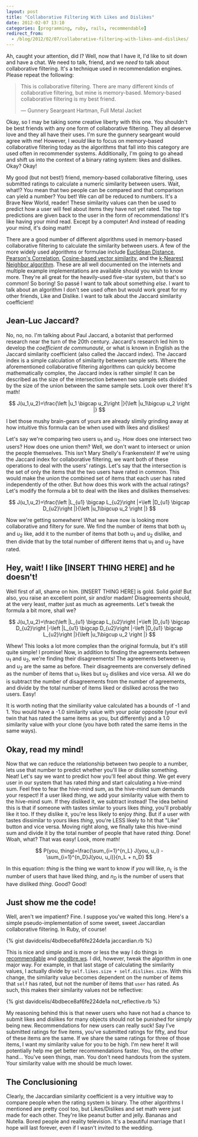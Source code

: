```yaml
---
layout: post
title: "Collaborative Filtering With Likes and Dislikes"
date: 2012-02-07 13:10
categories: [programming, ruby, rails, recommendable]
redirect_from:
  - /blog/2012/02/07/collaborative-filtering-with-likes-and-dislikes/
---
```


Ah, caught your attention, did I? Well, now that I have it, I'd like to sit down and have a chat. We need to talk, friend, and we _need_ to talk about collaborative filtering. It's a technique used in recommendation engines. Please repeat the following:

> This is collaborative filtering. There are many different kinds of collaborative filtering, but mine is memory-based. Memory-based collaborative filtering is my best friend.
>
> — Gunnery Seargeant Hartman, Full Metal Jacket

Okay, so I may be taking some creative liberty with this one. You shouldn't be best friends with any one form of collaborative filtering. They all deserve love and they all have their uses. I'm sure the gunnery seargeant would agree with me! However, I *would* like to focus on memory-based collaborative filtering today as the algorithms that fall into this category are used often in recommender systems. Additionally, I'm going to go ahead and shift us into the context of a binary rating system: likes and dislikes. Okay? Okay!

My good (but not best!) friend, memory-based collaborative filtering, uses submitted ratings to calculate a numeric similarity between users. Wait, what!? You mean that two people can be compared and that comparison can yield a number? You bet! We can *all* be reduced to numbers. It's a Brave New World, reader! These similarity values can then be used to predict how a user will feel about items they have not yet rated. The top predictions are given back to the user in the form of recommendations! It's like having your mind read. Except by a computer! And instead of reading your mind, it's doing math!

There are a good number of different algorithms used in memory-based collaborative filtering to calculate the similarity between users. A few of the more widely used algorithms or formulae include [Euclidean Distance][euclidean], [Pearson's Correlation][pearson], [Cosine-based vector similarity][cosine], and the [k-Nearest Neighbor algorithm][knn]. These are all well documented on the internets and multiple example implementations are available should you wish to know more. They're all great for the heavily-used five-star system, but that's so common! So boring! So passé I want to talk about something *else*. I want to talk about an algorithm I don't see used often but would work great for my other friends, Like and Dislike. I want to talk about the Jaccard similarity coefficient!

## Jean-Luc Jaccard?

No, no, no. I'm talking about Paul Jaccard, a botanist that performed research near the turn of the 20th century. Jaccard's research led him to develop the *coefficient de communauté*, or what is known in English as the Jaccard similarity coefficient (also called the Jaccard index). The Jaccard index is a simple calculation of similarity between sample sets. Where the aforementioned collaborative filtering algorithms can quickly become mathematically complex, the Jaccard index is rather simple! It can be described as the size of the intersection between two sample sets divided by the size of the union between the same sample sets. Look over there! It's math!

$$
J(u_1,u_2)=\frac{\left |u_1 \bigcap u_2\right |}{\left |u_1\bigcup u_2 \right |}
$$

I bet those mushy brain-gears of yours are already slimily grinding away at how intuitive this formula can be when used with likes and dislikes!

Let's say we're comparing two users u<sub>1</sub> and u<sub>2</sub>. How does one intersect two users? How does one union them? Well, we don't want to intersect or union the people themselves. This isn't Mary Shelly's Frankenstein! If we're using the Jaccard index for collaborative filtering, we want both of these operations to deal with the users' ratings. Let's say that the intersection is the set of only the items that the two users have rated in common. This would make the union the combined set of items that each user has rated independently of the other. But how does this work with the actual ratings? Let's modify the formula a bit to deal with the likes and dislikes themselves:

$$
J(u_1,u_2)=\frac{\left |L_{u1} \bigcap L_{u2}\right |+\left |D_{u1} \bigcap D_{u2}\right |}{\left |u_1\bigcup u_2 \right |}
$$

Now we're getting somewhere! What we have now is looking more collaborative and filtery for sure. We find the number of items that both u<sub>1</sub> and u<sub>2</sub> like, add it to the number of items that both u<sub>1</sub> and u<sub>2</sub> dislike, and then divide that by the total number of different items that u<sub>1</sub> and u<sub>2</sub> have rated.

## Hey, wait! I like \[INSERT THING HERE\] and he doesn't!

Well first of all, shame on him. \[INSERT THING HERE\] is gold. Solid gold! But also, you raise an excellent point, sir and/or madam! Disagreements should, at the very least, matter just as much as agreements. Let's tweak the formula a bit more, shall we?

$$
J(u_1,u_2)=\frac{\left |L_{u1} \bigcap L_{u2}\right |+\left |D_{u1} \bigcap D_{u2}\right |-\left |L_{u1} \bigcap D_{u2}\right |-\left |D_{u1} \bigcap L_{u2}\right |}{\left |u_1\bigcup u_2 \right |}
$$

Whew! This looks a lot more complex than the original formula, but it's still quite simple! I promise! Now, in addition to finding the agreements between u<sub>1</sub> and u<sub>2</sub>, we're finding their disagreements! The agreements between u<sub>1</sub> and u<sub>2</sub> are the same as before. Their disagreements are conversely defined as the number of items that u<sub>1</sub> likes but u<sub>2</sub> dislikes and vice versa. All we do is subtract the number of disagreements from the number of agreements, and divide by the total number of items liked or disliked across the two users. Easy!

It is worth noting that the similiarity value calculated has a bounds of -1 and 1. You would have a -1.0 similarity value with your polar opposite (your evil twin that has rated the same items as you, but differently) and a 1.0 similarity value with your clone (you have both rated the same items in the same ways).

## Okay, read my mind!

Now that we can reduce the relationship between two people to a number, lets use that number to predict whether you'll like or dislike something. Neat! Let's say we want to predict how you'll feel about *thing*. We get every user in our system that has rated *thing* and start calculating a hive-mind sum. Feel free to fear the hive-mind sum, as the hive-mind sum demands your respect! If a user liked *thing*, we add your similarity value with them to the hive-mind sum. If they disliked it, we subtract instead! The idea behind this is that if someone with tastes similar to yours likes *thing*, you'll probably like it too. If they dislike it, you're less likely to enjoy *thing*. But if a user with tastes dissimilar to yours likes *thing*, you're LESS likely to hit that "Like" button and vice versa. Moving right along, we finally take this hive-mind sum and divide it by the total number of people that have rated *thing*. Done! Woah, what? That was easy! Look, more math!

$$
P(you, thing)=\frac{\sum_{i=1}^{n_L} J(you, u_i) - \sum_{i=1}^{n_D}J(you, u_i)}{n_L + n_D}
$$

In this equation: *thing* is the thing we want to know if *you* will like, *n<sub>L</sub>* is the number of users that have liked *thing*, and *n<sub>D</sub>* is the number of users that have disliked *thing*. Good? Good!

## Just show me the code!

Well, aren't we impatient? Fine. I suppose you've waited this long. Here's a simple pseudo-implementation of some sweet, sweet Jaccardian collaborative filtering. In Ruby, of course!

{% gist davidcelis/4bdbece8af6fe224de1a jaccardian.rb %}

This is nice and simple and is more or less the way I do things in [recommendable][recommendable] and [goodbre.ws][goodbre.ws]. I did, however, tweak the algorithm in one major way. For example, in that last stage of calculating the similarity values, I actually divide by `self.likes.size + self.dislikes.size`. With this change, the similarity value becomes dependent on the number of items that `self` has rated, but not the number of items that `user` has rated. As such, this makes their similarity values not be reflective:

{% gist davidcelis/4bdbece8af6fe224de1a not_reflective.rb %}

My reasoning behind this is that newer users who have not had a chance to submit likes and dislikes for many objects should not be punished for simply being new. Recommendations for new users can really suck! Say I've submitted ratings for five items, you've submitted ratings for fifty, and four of these items are the same. If we share the same ratings for three of those items, I want my similarity value for you to be high. I'm new here! It will potentially help me get better recommendations faster. You, on the other hand... You've seen things, man. You don't need handouts from the system. Your similarity value with me should be much lower.

## The Conclusioning

Clearly, the Jaccardian similarity coefficient is a very intuitive way to compare people when the rating system is binary. The other algorithms I mentioned are pretty cool too, but Likes/Dislikes and set math were just made for each other. They're like peanut butter and jelly. Bananas and Nutella. Bored people and reality television. It's a beautiful marriage that I hope will last forever, even if I wasn't invited to the wedding.

[goodbre.ws]: http://goodbre.ws/
[recommendable]: http://github.com/davidcelis/recommendable
[pearson]: http://en.wikipedia.org/wiki/Pearson_product-moment_correlation_coefficient
[euclidean]: http://en.wikipedia.org/wiki/Euclidean_distance
[cosine]: http://en.wikipedia.org/wiki/Cosine_similarity
[knn]: http://en.wikipedia.org/wiki/K-nearest_neighbor_algorithm

<script
  src="//cdn.mathjax.org/mathjax/latest/MathJax.js" type="text/javascript">
</script>
